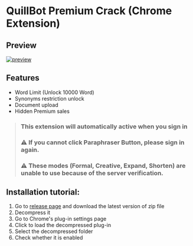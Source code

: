 # QuillBot Premium Crack (Chrome Extension)

## Preview

[![preview](https://github.com/blueagler/QuillBot-Premium-Crack/blob/main/preview.png?raw=true "preview")](http://https://github.com/blueagler/QuillBot-Premium-Crack/blob/main/preview.png?raw=true "preview")

## Features

- Word Limit (Unlock 10000 Word)
- Synonyms restriction unlock
- Document upload
- Hidden Premium sales
> ### This extension will automatically active when you sign in
> ### ⚠️ If you cannot click Paraphraser Button, please sign in again.
> ### ⚠️ These modes (Formal, Creative, Expand, Shorten) are unable to use  because of the server verification.

## Installation tutorial:

1. Go to [release page](https://github.com/blueagler/QuillBot-Premium-Crack/releases) and download the latest version of zip file
2. Decompress it
3. Go to Chrome's plug-in settings page
4. Click to load the decompressed plug-in
5. Select the decompressed folder
6. Check whether it is enabled
